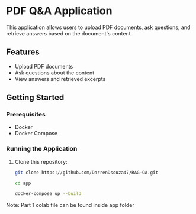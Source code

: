 # PDF Q&A Application

This application allows users to upload PDF documents, ask questions, and retrieve answers based on the document's content.

## Features
- Upload PDF documents
- Ask questions about the content
- View answers and retrieved excerpts

## Getting Started

### Prerequisites
- Docker
- Docker Compose

### Running the Application

1. Clone this repository:
   ```bash
   git clone https://github.com/DarrenDsouza47/RAG-QA.git
   
   cd app
   
   docker-compose up --build
   ```
Note: Part 1 colab file can be found inside app folder
